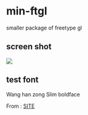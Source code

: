 # min-ftgl
smaller package of freetype gl

## screen shot

![](https://raw.githubusercontent.com/mudream4869/min-ftgl/master/screenshot.png)

## test font

Wang han zong Slim boldface

From : [SITE](http://chinesefontdesign.com/wang-han-zong-slim-boldface-font-traditional-chinese.html)
